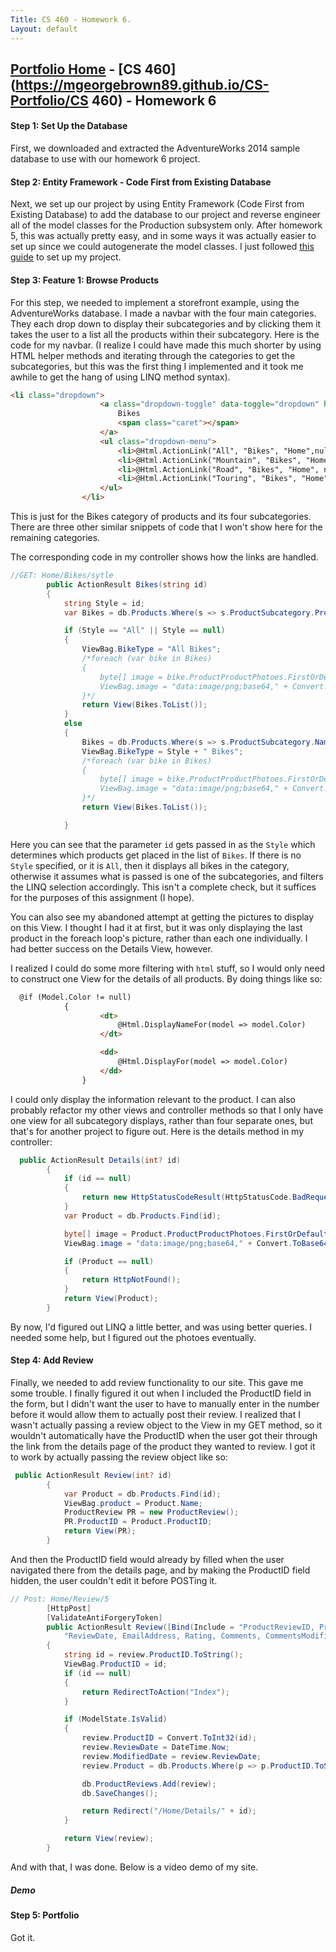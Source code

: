 ```yaml
---
Title: CS 460 - Homework 6.
Layout: default
---
```

## [Portfolio Home](https://mgeorgebrown89.github.io/CS-Portfolio) - [CS 460](https://mgeorgebrown89.github.io/CS-Portfolio/CS 460) - Homework 6

#### Step 1: Set Up the Database
First, we downloaded and extracted the AdventureWorks 2014 sample database to use with our homework 6 project. 

#### Step 2: Entity Framework - Code First from Existing Database
Next, we set up our project by using Entity Framework (Code First from Existing Database) to add the database to our project and reverse engineer all of the model classes for the Production subsystem only. After homework 5, this was actually pretty easy, and in some ways it was actually easier to set up since we could autogenerate the model classes. I just followed [this guide](https://msdn.microsoft.com/en-us/library/jj200620(v=vs.113).aspx) to set up my project. 

#### Step 3: Feature 1: Browse Products
For this step, we needed to implement a storefront example, using the AdventureWorks database. I made a navbar with the four main categories. They each drop down to display their subcategories and by clicking them it takes the user to a list all the products within their subcategory. Here is the code for my navbar. (I realize I could have made this much shorter by using HTML helper methods and iterating through the categories to get the subcategories, but this was the first thing I implemented and it took me awhile to get the hang of using LINQ method syntax).


```html
<li class="dropdown">
                    <a class="dropdown-toggle" data-toggle="dropdown" href="#">
                        Bikes
                        <span class="caret"></span>
                    </a>
                    <ul class="dropdown-menu">
                        <li>@Html.ActionLink("All", "Bikes", "Home",null,null)</li>
                        <li>@Html.ActionLink("Mountain", "Bikes", "Home", new { id = "Mountain" }, null)</li>
                        <li>@Html.ActionLink("Road", "Bikes", "Home", new { id = "Road" }, null)</li>
                        <li>@Html.ActionLink("Touring", "Bikes", "Home", new { id = "Touring" }, null)</li>
                    </ul>
                </li>
```
This is just for the Bikes category of products and its four subcategories. There are three other similar snippets of code that I won't show here for the remaining categories. 

The corresponding code in my controller shows how the links are handled.

```cs
//GET: Home/Bikes/sytle
        public ActionResult Bikes(string id)
        {
            string Style = id;
            var Bikes = db.Products.Where(s => s.ProductSubcategory.ProductCategory.Name == "Bikes");

            if (Style == "All" || Style == null)
            {
                ViewBag.BikeType = "All Bikes";
                /*foreach (var bike in Bikes)
                {
                    byte[] image = bike.ProductProductPhotoes.FirstOrDefault().ProductPhoto.LargePhoto;
                    ViewBag.image = "data:image/png;base64," + Convert.ToBase64String(image, 0, image.Length);
                }*/
                return View(Bikes.ToList());
            }
            else
            {
                Bikes = db.Products.Where(s => s.ProductSubcategory.Name == Style + " Bikes");
                ViewBag.BikeType = Style + " Bikes";
                /*foreach (var bike in Bikes)
                {
                    byte[] image = bike.ProductProductPhotoes.FirstOrDefault().ProductPhoto.LargePhoto;
                    ViewBag.image = "data:image/png;base64," + Convert.ToBase64String(image, 0, image.Length);
                }*/
                return View(Bikes.ToList());

            }

```
Here you can see that the parameter `id` gets passed in as the `Style` which determines which products get placed in the list of `Bikes`. If there is no `Style` specified, or it is `All`, then it displays all bikes in the category, otherwise it assumes what is passed is one of the subcategories, and filters the LINQ selection accordingly. This isn't a complete check, but it suffices for the purposes of this assignment (I hope). 

You can also see my abandoned attempt at getting the pictures to display on this View. I thought I had it at first, but it was only displaying the last product in the foreach loop's picture, rather than each one individually. I had better success on the Details View, however. 

I realized I could do some more filtering with `html` stuff, so I would only need to construct one View for the details of all products. By doing things like so:
```html
  @if (Model.Color != null)
            {
                    <dt>
                        @Html.DisplayNameFor(model => model.Color)
                    </dt>

                    <dd>
                        @Html.DisplayFor(model => model.Color)
                    </dd>
                }
```
I could only display the information relevant to the product. I can also probably refactor my other views and controller methods so that I only have one view for all subcategory displays, rather than four separate ones, but that's for another project to figure out. Here is the details method in my controller:

```cs
  public ActionResult Details(int? id)
        {
            if (id == null)
            {
                return new HttpStatusCodeResult(HttpStatusCode.BadRequest);
            }
            var Product = db.Products.Find(id);

            byte[] image = Product.ProductProductPhotoes.FirstOrDefault().ProductPhoto.LargePhoto;
            ViewBag.image = "data:image/png;base64," + Convert.ToBase64String(image, 0, image.Length);

            if (Product == null)
            {
                return HttpNotFound();
            }
            return View(Product);
        }
```
By now, I'd figured out LINQ a little better, and was using better queries. I needed some help, but I figured out the photoes eventually. 

#### Step 4: Add Review
Finally, we needed to add review functionality to our site. This gave me some trouble. I finally figured it out when I included the ProductID field in the form, but I didn't want the user to have to manually enter in the number before it would allow them to actually post their review. I realized that I wasn't actually passing a review object to the View in my GET method, so it wouldn't automatically have the ProductID when the user got their through the link from the details page of the product they wanted to review. I got it to work by actually passing the review object like so:
```cs
 public ActionResult Review(int? id)
        { 
            var Product = db.Products.Find(id);
            ViewBag.product = Product.Name;
            ProductReview PR = new ProductReview();
            PR.ProductID = Product.ProductID;
            return View(PR);
        }
```
And then the ProductID field would already by filled when the user navigated there from the details page, and by making the ProductID field hidden, the user couldn't edit it before POSTing it. 
```cs
// Post: Home/Review/5
        [HttpPost]
        [ValidateAntiForgeryToken]
        public ActionResult Review([Bind(Include = "ProductReviewID, ProductID, ReviewerName, " +
            "ReviewDate, EmailAddress, Rating, Comments, CommentsModifiedDate, Product ")] ProductReview review)
        {
            string id = review.ProductID.ToString();
            ViewBag.ProductID = id;
            if (id == null)
            {
                return RedirectToAction("Index");
            }

            if (ModelState.IsValid)
            {
                review.ProductID = Convert.ToInt32(id);
                review.ReviewDate = DateTime.Now;
                review.ModifiedDate = review.ReviewDate;
                review.Product = db.Products.Where(p => p.ProductID.ToString() == id).FirstOrDefault();

                db.ProductReviews.Add(review);
                db.SaveChanges();

                return Redirect("/Home/Details/" + id);
            }

            return View(review);
        }
```
And with that, I was done. Below is a video demo of my site.

##### Demo

#### Step 5: Portfolio
Got it.